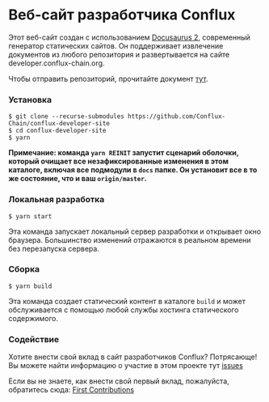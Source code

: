 # Веб-сайт разработчика Conflux

Этот веб-сайт создан с использованием [Docusaurus 2](https://v2.docusaurus.io/), современный
генератор статических сайтов. Он поддерживает извлечение документов из любого репозитория и
развертывается на сайте developer.conflux-chain.org.

Чтобы отправить репозиторий, прочитайте документ [тут](./docs/submit-a-repo.md).

### Установка 

```shell
$ git clone --recurse-submodules https://github.com/Conflux-Chain/conflux-developer-site
$ cd conflux-developer-site
$ yarn
```

**Примечание: команда `yarn REINIT` запустит сценарий оболочки, который очищает все
незафиксированные изменения в этом каталоге, включая все подмодули в `docs`
папке. Он установит все в то же состояние, что и ваш `origin/master`.** 

### Локальная разработка

```
$ yarn start
```

Эта команда запускает локальный сервер разработки и открывает окно браузера.
Большинство изменений отражаются в реальном времени без перезапуска сервера.

### Сборка

```
$ yarn build
```

Эта команда создает статический контент в каталоге `build` и может
обслуживается с помощью любой службы хостинга статического содержимого.

### Содействие

Хотите внести свой вклад в сайт разработчиков Conflux? Потрясающе! Вы можете найти информацию о
участие в этом проекте тут
[issues](https://github.com/Conflux-Chain/conflux-developer-site/issues)

Если вы не знаете, как внести свой первый вклад, пожалуйста, обратитесь сюда:
[First Contributions](https://github.com/firstcontributions/first-contributions/blob/master/translations/README.ru.md) 

